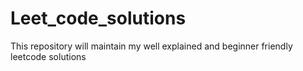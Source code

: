# Leet_code_solutions
This repository will maintain my well explained and beginner friendly leetcode solutions
